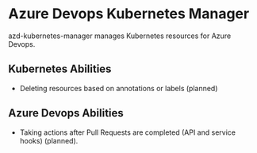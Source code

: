# Azure Devops Kubernetes Manager

azd-kubernetes-manager manages Kubernetes resources for Azure Devops.

## Kubernetes Abilities

* Deleting resources based on annotations or labels (planned)

## Azure Devops Abilities

* Taking actions after Pull Requests are completed (API and service hooks) (planned).
